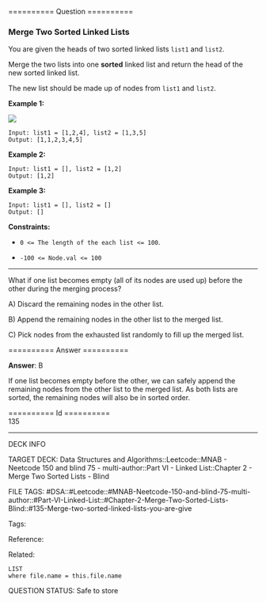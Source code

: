 ========== Question ==========  

### Merge Two Sorted Linked Lists

You are given the heads of two sorted linked lists `list1` and `list2`.

Merge the two lists into one **sorted** linked list and return the head of the new sorted linked list.

The new list should be made up of nodes from `list1` and `list2`.

**Example 1:**

![](https://imagedelivery.net/CLfkmk9Wzy8_9HRyug4EVA/51adfea9-493a-4abb-ece7-fbb359d1c800/public)

```
Input: list1 = [1,2,4], list2 = [1,3,5]
Output: [1,1,2,3,4,5]
```

**Example 2:**

```
Input: list1 = [], list2 = [1,2]
Output: [1,2]
```

**Example 3:**

```
Input: list1 = [], list2 = []
Output: []
```

**Constraints:**

-   `0 <= The length of the each list <= 100`.

-   `-100 <= Node.val <= 100`

---

What if one list becomes empty (all of its nodes are used up) before the other during the merging process?

A) Discard the remaining nodes in the other list.

B) Append the remaining nodes in the other list to the merged list.

C) Pick nodes from the exhausted list randomly to fill up the merged list.  

========== Answer ==========  

**Answer**: B

If one list becomes empty before the other, we can safely append the remaining nodes from the other list to the merged list. As both lists are sorted, the remaining nodes will also be in sorted order.

========== Id ==========  
135

---

DECK INFO

TARGET DECK: Data Structures and Algorithms::Leetcode::MNAB - Neetcode 150 and blind 75 - multi-author::Part VI - Linked List::Chapter 2 - Merge Two Sorted Lists - Blind

FILE TAGS: #DSA::#Leetcode::#MNAB-Neetcode-150-and-blind-75-multi-author::#Part-VI-Linked-List::#Chapter-2-Merge-Two-Sorted-Lists-Blind::#135-Merge-two-sorted-linked-lists-you-are-give

Tags:

Reference:

Related:

```dataview
LIST
where file.name = this.file.name
```

QUESTION STATUS: Safe to store
